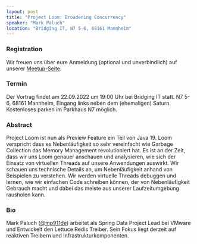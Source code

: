 ```yaml
---
layout: post
title: "Project Loom: Broadening Concurrency"
speaker: "Mark Paluch"
location: "Bridging IT, N7 5-6, 68161 Mannheim"
---
```


### Registration

Wir freuen uns über eure Anmeldung (optional und unverbindlich) auf unserer [Meetup-Seite](https://www.meetup.com/de-DE/mannheim-java-usergroup/events/287344418/).

### Termin

Der Vortrag findet am 22.09.2022 um 19:00 Uhr bei Bridging IT statt. N7 5-6, 68161 Mannheim, Eingang links neben dem (ehemaligen) Saturn. Kostenloses parken im Parkhaus N7 möglich.

### Abstract

Project Loom ist nun als Preview Feature ein Teil von Java 19. Loom verspricht dass es Nebenläufigkeit so sehr vereinfacht wie Garbage Collection das Memory Management revolutioniert hat.
Es ist an der Zeit, dass wir uns Loom genauer anschauen und analysieren, wie sich der Einsatz von virtuellen Threads auf unsere Anwendungen auswirkt. Wir schauen uns technische Details an, um Nebenläufigkeit anhand von Beispielen zu verstehen. 
Wir werden virtuelle Threads debuggen und lernen, wie wir einfachen Code schreiben können, der von Nebenläufigkeit Gebrauch macht und dabei das meiste aus unserer Laufzeitumgebung rausholen kann.

### Bio

Mark Paluch ([@mp911de](https://twitter.com/mp911de)) arbeitet als Spring Data Project Lead bei VMware und Entwickelt den Lettuce Redis Treiber. Sein Fokus liegt derzeit auf reaktiven Treibern und Infrastrukturkomponenten.
